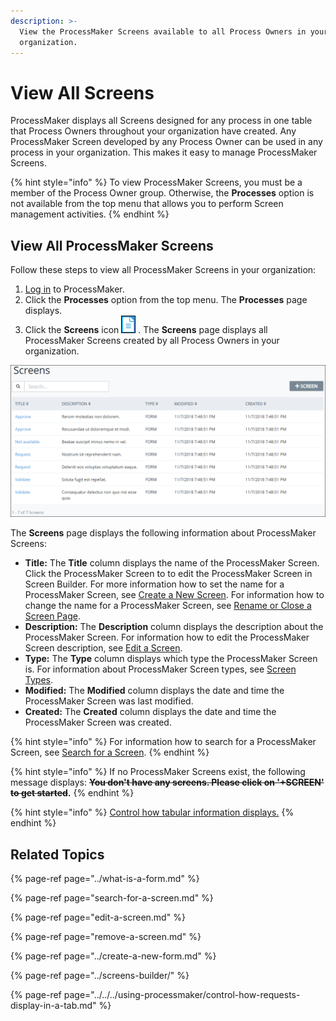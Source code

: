```yaml
---
description: >-
  View the ProcessMaker Screens available to all Process Owners in your
  organization.
---
```


# View All Screens

ProcessMaker displays all Screens designed for any process in one table that Process Owners throughout your organization have created. Any ProcessMaker Screen developed by any Process Owner can be used in any process in your organization. This makes it easy to manage ProcessMaker Screens.

{% hint style="info" %}
To view ProcessMaker Screens, you must be a member of the Process Owner group. Otherwise, the **Processes** option is not available from the top menu that allows you to perform Screen management activities.
{% endhint %}

## View All ProcessMaker Screens <a id="view-all-scripts"></a>

Follow these steps to view all ProcessMaker Screens in your organization:

1. ​[Log in](https://processmaker.gitbook.io/processmaker-4-community/-LPblkrcFWowWJ6HZdhC/using-processmaker/log-in#log-in) to ProcessMaker.
2. Click the **Processes** option from the top menu. The **Processes** page displays.
3. Click the **Screens** icon ![](../../../.gitbook/assets/screens-icon-processes.png) . The **Screens** page displays all ProcessMaker Screens created by all Process Owners in your organization.

![Screens page](../../../.gitbook/assets/screens-page-processes.png)

The **Screens** page displays the following information about ProcessMaker Screens:

* **Title:** The **Title** column displays the name of the ProcessMaker Screen. Click the ProcessMaker Screen to to edit the ProcessMaker Screen in Screen Builder. For more information how to set the name for a ProcessMaker Screen, see [Create a New Screen](../create-a-new-form.md). For information how to change the name for a ProcessMaker Screen, see [Rename or Close a Screen Page](../screens-builder/rename-or-close-a-screen-page.md).
* **Description:** The **Description** column displays the description about the ProcessMaker Screen. For information how to edit the ProcessMaker Screen description, see [Edit a Screen](edit-a-screen.md).
* **Type:** The **Type** column displays which type the ProcessMaker Screen is. For information about ProcessMaker Screen types, see [Screen Types](../screens-builder/types-for-screens.md).
* **Modified:** The **Modified** column displays the date and time the ProcessMaker Screen was last modified.
* **Created:** The **Created** column displays the date and time the ProcessMaker Screen was created.

{% hint style="info" %}
For information how to search for a ProcessMaker Screen, see [Search for a Screen](search-for-a-screen.md).
{% endhint %}

{% hint style="info" %}
If no ProcessMaker Screens exist, the following message displays: ~~**You don't have any screens. Please click on '+SCREEN' to get started**~~**.**
{% endhint %}

{% hint style="info" %}
[Control how tabular information displays.](../../../using-processmaker/control-how-requests-display-in-a-tab.md)
{% endhint %}

## Related Topics

{% page-ref page="../what-is-a-form.md" %}

{% page-ref page="search-for-a-screen.md" %}

{% page-ref page="edit-a-screen.md" %}

{% page-ref page="remove-a-screen.md" %}

{% page-ref page="../create-a-new-form.md" %}

{% page-ref page="../screens-builder/" %}

{% page-ref page="../../../using-processmaker/control-how-requests-display-in-a-tab.md" %}

